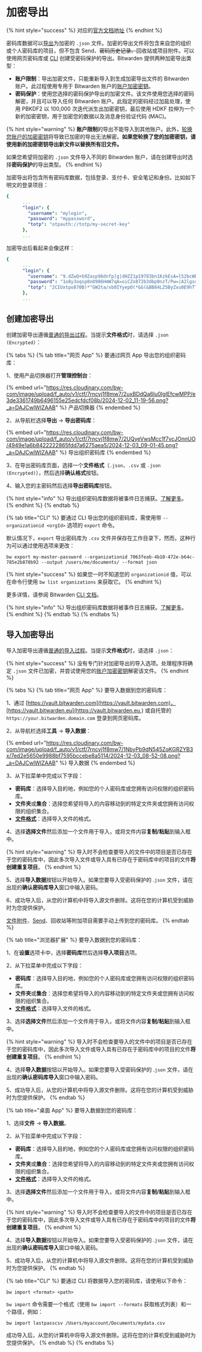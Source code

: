 # 加密导出

{% hint style="success" %}
对应的[官方文档地址](https://bitwarden.com/help/article/encrypted-export/)
{% endhint %}

密码库数据可以[导出](export-vault-data.md)为加密的 `.json` 文件。加密的导出文件将包含来自您的组织或个人密码库的项目，但不包含 Send、~~密码历史记录、~~回收站或项目附件。可以使用网页密码库或 [CLI](../password-manager/developer-tools/cli/password-manager-cli.md#export) 创建受密码保护的导出。Bitwarden 提供两种加密导出类型：

* **账户限制**：导出加密文件，只能重新导入到生成加密导出文件的 Bitwarden 账户。此过程使用专用于 Bitwarden 账户的[账户加密密钥](../security/encryption/encryption-key-rotation.md)。
* **密码保护**：使用您选择的密码保护导出的加密文件。该文件使用您选择的密码解密，并且可以导入任何 Bitwarden 账户。此指定的密码经过加盐处理，使用 PBKDF2 以 100,000 次迭代派生出加密密钥，最后使用 HDKF 拉伸为一个新的加密密钥，用于加密您的数据以及消息身份验证代码 (MAC)。

{% hint style="warning" %}
**账户限制**的导出不能导入到其他账户。此外，[轮换您账户的加密密钥](../security/encryption/encryption-key-rotation.md)将导致已加密的导出无法解密。**如果您轮换了您的加密密钥，请使用新的加密密钥导出新文件以替换所有旧文件。**

如果您希望将加密的 `.json` 文件导入不同的 Bitwarden 账户，请在创建导出时选择**密码保护**的导出类型。
{% endhint %}

加密导出将包含所有密码库数据，包括登录、支付卡、安全笔记和身份。比如如下明文的登录项目：

```yaml
{
      ...
      "login": {
        "username": "mylogin",
        "password": "mypassword",
        "totp": "otpauth://totp/my-secret-key"
      },
      ...
```

加密导出后看起来会像这样：

```yaml
{
      ...
      "login": {
        "username": "9.dZwQ+b9Zasp98dnfp[g|dHZZ1p19783bn1KzkEsA=l52bcWB/w9unvCt2zE/kCwdpiubAOf104os}",
        "password": "1o8y3oqsp8n8986HmW7qA=oiCZo872b3dbp0nzT/Pw=|A2lgso87bfDBCys049ano278ebdmTe4:",
        "totp": "2CIUxtpo870B)*^GW2ta/xb0IYyepO(*&G(&BB84LZ5ByZxu0E9hTTs6PHg0=8q5DHEPU&bp9&*bns3EYgETXpiu9898sxO78l"
      },
      ...
```

## 创建加密导出 <a href="#create-an-encrypted-export" id="create-an-encrypted-export"></a>

创建加密导出遵循[普通的导出过程](export-vault-data.md)。当提示**文件格式**时，请选择 `.json (Encrypted)`：

{% tabs %}
{% tab title="网页 App" %}
要通过网页 App 导出您的组织密码库：

1、使用产品切换器打开**管理控制台**：

{% embed url="https://res.cloudinary.com/bw-com/image/upload/f_auto/v1/ctf/7rncvj1f8mw7/2uxBDdQa6lu0IgIEfcwMPP/e3de3361749b6496155e25edcfdcf08b/2024-12-02_11-19-56.png?_a=DAJCwlWIZAAB" %}
产品切换器
{% endembed %}

2、从导航栏选择**导出** → **导出密码库**：

{% embed url="https://res.cloudinary.com/bw-com/image/upload/f_auto/v1/ctf/7rncvj1f8mw7/2UQyeVwsMcc1f7vcJOnnUO/4949e1a6b8422222865fdd7a6275aea5/2024-12-03_09-01-45.png?_a=DAJCwlWIZAAB" %}
导出组织密码库
{% endembed %}

3、在导出密码库页面，选择一个**文件格式**（`.json`、`.csv` 或 `.json (Encrypted)`），然后选择**确认格式**按钮。

4、输入您的主密码然后选择**导出密码库**按钮。

{% hint style="info" %}
导出组织密码库数据将被事件日志捕获。[了解更多](../admin-console/reporting/event-logs.md)。
{% endhint %}
{% endtab %}

{% tab title="CLI" %}
要通过 CLI 导出您的组织密码库，需使用带 `--organizationid <orgId>` 选项的 `export` 命令。

默认情况下，`export` 导出密码库为 `.csv` 文件并保存在工作目录下，然而，这种行为可以通过使用选项来更改：

```batch
bw export my-master-password --organizationid 7063feab-4b10-472e-b64c-785e2b870b92 --output /users/me/documents/ --format json
```

{% hint style="success" %}
如果您一时不知道您的 `organizationid` 值，可以在命令行使用 `bw list organizations` 来获取它。
{% endhint %}

更多详情，请参阅 Bitwarden [CLI 文档](../password-manager/developer-tools/cli/password-manager-cli.md)。

{% hint style="info" %}
导出组织密码库数据将被事件日志捕获。[了解更多](../admin-console/reporting/event-logs.md)。
{% endhint %}
{% endtab %}
{% endtabs %}

## 导入加密导出 <a href="#import-an-encrypted-export" id="import-an-encrypted-export"></a>

导入加密导出遵循[普通的导入过程](../password-manager/import-and-export/import-data.md)。当提示**文件格式**时，请选择 `.json`：

{% hint style="success" %}
没有专门针对加密导出的导入选项。处理程序将确定 `.json` 文件已加密，并尝试使用您的[账户加密密钥](../security/encryption/encryption-key-rotation.md)解密该文件。
{% endhint %}

{% tabs %}
{% tab title="网页 App" %}
要导入数据到您的密码库：

1、通过 [https://vault.bitwarden.com](https://vault.bitwarden.com)，[https://vault.bitwarden.eu](https://vault.bitwarden.eu,) 或自托管的 `https://your.bitwarden.domain.com` 登录到网页密码库。

2、从导航栏选择**工具** → **导入数据**：

{% embed url="https://res.cloudinary.com/bw-com/image/upload/f_auto/v1/ctf/7rncvj1f8mw7/1NbyPb9dN545ZqKGRZYB3x/7ed2e5650e9988bf7595bccebe8a5114/2024-12-03_08-52-08.png?_a=DAJCwlWIZAAB" %}
导入数据
{% endembed %}

3、从下拉菜单中完成以下字段：

* **密码库**：选择导入目的地，例如您的个人密码库或您拥有访问权限的组织密码库。
* **文件夹**或**集合**：选择您希望将导入的内容移动到的特定文件夹或您拥有访问权限的组织集合。
* [**文件格式**](import-and-export-faqs.md#q-what-file-formats-does-bitwarden-support-for-import)：选择导入文件的格式。

4、选择**选择文件**然后添加一个文件用于导入，或将文件内容**复制/粘贴**到输入框中。

{% hint style="warning" %}
导入时不会检查要导入的文件中的项目是否已存在于您的密码库中，因此多次导入文件或导入具有已存在于密码库中的项目的文件**将创建重复项目**。
{% endhint %}

5、选择**导入数据**按钮以开始导入。如果您要导入受密码保护的 .`json` 文件，请在出现的**确认密码库导入**窗口中输入密码。

6、成功导入后，从您的计算机中将导入源文件删除。这将在您的计算机受到威胁时为您提供保护。

[文件附件](../your-vault/file-attachments.md)、[Send](../bitwarden-send/about-send.md)、回收站等附加项目需要手动上传到您的密码库。
{% endtab %}

{% tab title="浏览器扩展" %}
要导入数据到您的密码库：

1、在**设置**选项卡中，选择**密码库**然后选择**导入项目**选项。

2、从下拉菜单中完成以下字段：

* **密码库**：选择导入目的地，例如您的个人密码库或您拥有访问权限的组织密码库。
* **文件夹**或**集合**：选择您希望将导入的内容移动到的特定文件夹或您拥有访问权限的组织集合。
* [**文件格式**](import-and-export-faqs.md#q-what-file-formats-does-bitwarden-support-for-import)：选择导入文件的格式。

3、选择**选择文件**然后添加一个文件用于导入，或将文件内容**复制/粘贴**到输入框中。

{% hint style="warning" %}
导入时不会检查要导入的文件中的项目是否已存在于您的密码库中，因此多次导入文件或导入具有已存在于密码库中的项目的文件**将创建重复项目**。
{% endhint %}

4、选择**导入数据**按钮以开始导入。如果您要导入受密码保护的 .`json` 文件，请在出现的**确认密码库导入**窗口中输入密码。

5、成功导入后，从您的计算机中将导入源文件删除。这将在您的计算机受到威胁时为您提供保护。
{% endtab %}

{% tab title="桌面 App" %}
要导入数据到您的密码库：

1、选择**文件** → **导入数据**。

2、从下拉菜单中完成以下字段：

* **密码库**：选择导入目的地，例如您的个人密码库或您拥有访问权限的组织密码库。
* **文件夹**或**集合**：选择您希望将导入的内容移动到的特定文件夹或您拥有访问权限的组织集合。
* [**文件格式**](import-and-export-faqs.md#q-what-file-formats-does-bitwarden-support-for-import)：选择导入文件的格式。

3、选择**选择文件**然后添加一个文件用于导入，或将文件内容**复制/粘贴**到输入框中。

{% hint style="warning" %}
导入时不会检查要导入的文件中的项目是否已存在于您的密码库中，因此多次导入文件或导入具有已存在于密码库中的项目的文件**将创建重复项目**。
{% endhint %}

4、选择**导入数据**按钮以开始导入。如果您要导入受密码保护的 .`json` 文件，请在出现的**确认密码库导入**窗口中输入密码。

5、成功导入后，从您的计算机中将导入源文件删除。这将在您的计算机受到威胁时为您提供保护。
{% endtab %}

{% tab title="CLI" %}
要通过 CLI 将数据导入您的密码库，请使用以下命令：

```batch
bw import <format> <path>
```

`bw import` 命令需要一个格式（使用 `bw import --formats` 获取格式列表）和一个路径，例如：

```batch
bw import lastpasscsv /Users/myaccount/Documents/mydata.csv
```

成功导入后，从您的计算机中将导入源文件删除。这将在您的计算机受到威胁时为您提供保护。
{% endtab %}
{% endtabs %}
